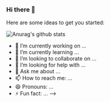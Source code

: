 ### Hi there 👋

Here are some ideas to get you started:

![Anurag's github stats](https://github-readme-stats.vercel.app/api?username=rosedelaDeveloper&show_icons=true)

- 🔭 I’m currently working on ...
- 🌱 I’m currently learning ...
- 👯 I’m looking to collaborate on ...
- 🤔 I’m looking for help with ...
- 💬 Ask me about ...
- 📫 How to reach me: ...
- 😄 Pronouns: ...
- ⚡ Fun fact: ...
-->
